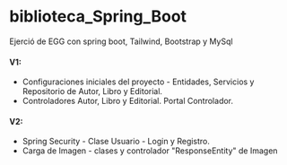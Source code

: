 # biblioteca_Spring_Boot
Ejerció de EGG con spring boot, Tailwind, Bootstrap y MySql

#### V1: 
- Configuraciones iniciales del proyecto - Entidades, Servicios y Repositorio de Autor, Libro y Editorial.
- Controladores Autor, Libro y Editorial. Portal Controlador.
  
#### V2: 
- Spring Security - Clase Usuario - Login y Registro.
- Carga de Imagen - clases y controlador "ResponseEntity" de Imagen
